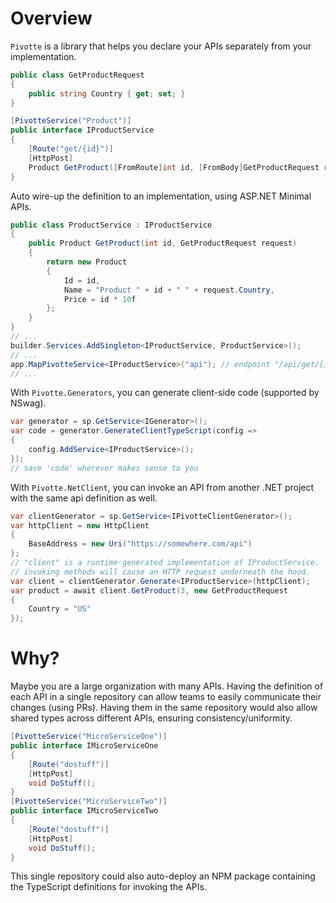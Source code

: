 # Overview

```Pivotte``` is a library that helps you declare your APIs separately from your implementation.

```csharp
public class GetProductRequest
{
    public string Country { get; set; }
}

[PivotteService("Product")]
public interface IProductService
{
    [Route("get/{id}")]
    [HttpPost]
    Product GetProduct([FromRoute]int id, [FromBody]GetProductRequest request);
}
```

Auto wire-up the definition to an implementation, using ASP.NET Minimal APIs.

```csharp
public class ProductService : IProductService
{
    public Product GetProduct(int id, GetProductRequest request)
    {
        return new Product
        {
            Id = id,
            Name = "Product " + id + " " + request.Country,
            Price = id * 10f
        };
    }
}
// ...
builder.Services.AddSingleton<IProductService, ProductService>();
// ...
app.MapPivotteService<IProductService>("api"); // endpoint "/api/get/{id}
// ...
```

With ```Pivotte.Generators```, you can generate client-side code (supported by NSwag).

```csharp
var generator = sp.GetService<IGenerator>();
var code = generator.GenerateClientTypeScript(config =>
{
    config.AddService<IProductService>();
});
// save 'code' wherever makes sense to you
```

With ```Pivotte.NetClient```, you can invoke an API from another .NET project with the same api definition as well.

```csharp
var clientGenerator = sp.GetService<IPivotteClientGenerator>();
var httpClient = new HttpClient
{
    BaseAddress = new Uri("https://somewhere.com/api")
};
// "client" is a runtime-generated implementation of IProductService.
// invoking methods will cause an HTTP request underneath the hood.
var client = clientGenerator.Generate<IProductService>(httpClient);
var product = await client.GetProduct(3, new GetProductRequest
{
    Country = "US"
});
```

# Why?

Maybe you are a large organization with many APIs. Having the definition of each API in a single repository can allow teams to easily communicate their changes (using PRs). Having them in the same repository would also allow shared types across different APIs, ensuring consistency/uniformity.

```csharp
[PivotteService("MicroServiceOne")]
public interface IMicroServiceOne
{
    [Route("dostuff")]
    [HttpPost]
    void DoStuff();
}
[PivotteService("MicroServiceTwo")]
public interface IMicroServiceTwo
{
    [Route("dostuff")]
    [HttpPost]
    void DoStuff();
}
```

This single repository could also auto-deploy an NPM package containing the TypeScript definitions for invoking the APIs.
